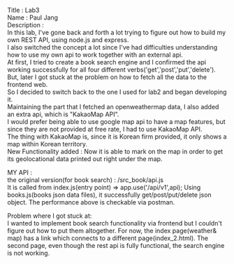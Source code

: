 Title : Lab3 </br>
Name : Paul Jang </br>
Description : </br>
In this lab, I've gone back and forth a lot trying to figure out how to build my own REST API, using node.js and express.</br>
I also switched the concept a lot since I've had difficulties understanding how to use my own api to work together with an external api.</br>
At first, I tried to create a book search engine and I confirmed the api working successfully for all four different verbs('get','post','put','delete').</br>
But, later I got stuck at the problem on how to fetch all the data to the frontend web.</br>
So I decided to switch back to the one I used for lab2 and began developing it.</br>
Maintaining the part that I fetched an openweathermap data, I also added an extra api, which is "KakaoMap API".</br>
I would prefer being able to use google map api to have a map features, but since they are not provided at free rate, I had to use KakaoMap API.</br>
The thing with KakaoMap is, since it is Korean firm provided, it only shows a map within Korean territory.</br>
New Functionality added : Now it is able to mark on the map in order to get its geolocational data printed out right under the map.</br>
 <script type="text/javascript"
        src="//dapi.kakao.com/v2/maps/sdk.js?appkey=c1b98503698e272a279883cbaaa484ab"></script>
        
 

MY API : </br>
the original version(for book search) : /src_book/api.js </br>
It is called from index.js(entry point) => app.use('/api/v1',api);
Using books.js(books json data files), it successfully get/post/put/delete json object.
The performance above is checkable via postman.

Problem where I got stuck at: </br>
I wanted to implement book search functionality via frontend but I couldn't figure out how to put them altogether. For now, the index page(weather& map) has a link which connects to
a different page(index_2.html). The second page, even though the rest api is fully functional, the search engine is not working.
